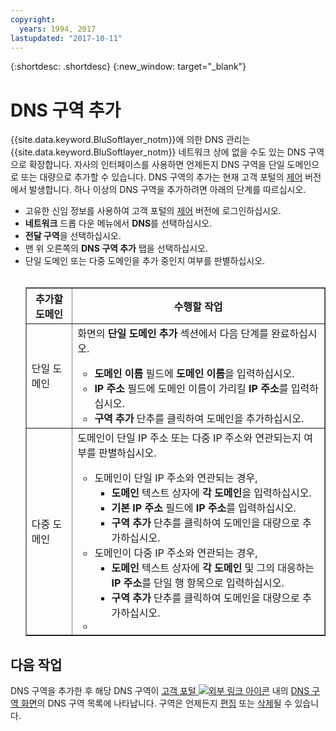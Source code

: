 ```yaml
---
copyright:
  years: 1994, 2017
lastupdated: "2017-10-11"
---
```


{:shortdesc: .shortdesc}
{:new_window: target="_blank"}

# DNS 구역 추가

{{site.data.keyword.BluSoftlayer_notm}}에 의한 DNS 관리는 {{site.data.keyword.BluSoftlayer_notm}} 네트워크 상에 없을 수도 있는 DNS 구역으로 확장합니다. 자사의 인터페이스를 사용하면 언제든지 DNS 구역을 단일 도메인으로 또는 대량으로 추가할 수 있습니다. DNS 구역의 추가는 현재 고객 포털의 [제어](https://control.softlayer.com/) 버전에서 발생합니다. 하나 이상의 DNS 구역을 추가하려면 아래의 단계를 따르십시오. 

* 고유한 신임 정보를 사용하여 고객 포털의 [제어](https://control.softlayer.com/) 버전에 로그인하십시오. 
* **네트워크** 드롭 다운 메뉴에서 **DNS**를 선택하십시오. 
* **전달 구역**을 선택하십시오. 
* 맨 위 오른쪽의 **DNS 구역 추가** 탭을 선택하십시오. 
* 단일 도메인 또는 다중 도메인을 추가 중인지 여부를 판별하십시오. <br> <br><table border="1"><tbody><tr><th>추가할 도메인</th><th>수행할 작업</th></tr><tr><td>단일 도메인</td><td>화면의 <strong>단일 도메인 추가</strong> 섹션에서 다음 단계를 완료하십시오. <br> <ul><li><strong>도메인 이름</strong> 필드에 <strong>도메인 이름</strong>을 입력하십시오. </li><li><strong>IP 주소</strong> 필드에 도메인 이름이 가리킬 <strong>IP 주소</strong>를 입력하십시오. </li><li><strong>구역 추가</strong> 단추를 클릭하여 도메인을 추가하십시오. <br> </li></ul></td></tr><tr><td>다중 도메인</td><td>도메인이 단일 IP 주소 또는 다중 IP 주소와 연관되는지 여부를 판별하십시오. <br> <p> </p><p> </p><p> </p><p> </p><ul><li>도메인이 단일 IP 주소와 연관되는 경우, <ul><li><strong>도메인</strong> 텍스트 상자에 <strong>각 도메인</strong>을 입력하십시오. </li><li><strong>기본 IP 주소</strong> 필드에 <strong>IP 주소</strong>를 입력하십시오. </li><li><strong>구역 추가</strong> 단추를 클릭하여 도메인을 대량으로 추가하십시오. </li></ul></li><li>도메인이 다중 IP 주소와 연관되는 경우, <ul><li><strong>도메인</strong> 텍스트 상자에 <strong>각 도메인</strong> 및 그의 대응하는 <strong>IP 주소</strong>를 단일 행 항목으로 입력하십시오. </li><li><strong>구역 추가</strong> 단추를 클릭하여 도메인을 대량으로 추가하십시오. </li></ul></li><li> </li></ul></td></tr></tbody></table>

## 다음 작업

DNS 구역을 추가한 후 해당 DNS 구역이 [고객 포털 ![외부 링크 아이콘](../../icons/launch-glyph.svg "외부 링크 아이콘")](https://control.softlayer.com/) 내의 [DNS 구역 화면](access-dns-zones-screen.html)의 DNS 구역 목록에 나타납니다. 구역은 언제든지 [편집](edit-dns-zone-record.html) 또는 [삭제](delete-dns-zone.html)될 수 있습니다. 

